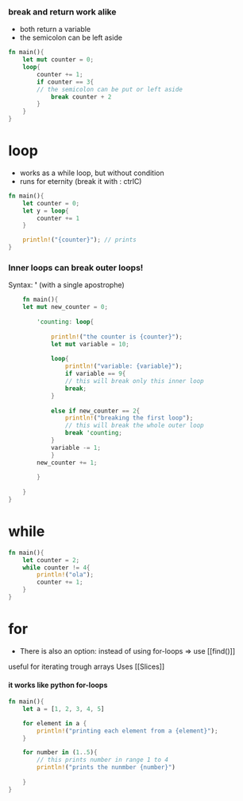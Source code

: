 ### break and return work alike 
- both return a variable 
- the semicolon can be left aside
```Rust 
fn main(){
	let mut counter = 0;
	loop{
		counter += 1;
		if counter == 3{
		// the semicolon can be put or left aside
			break counter + 2
		}
	}
}
```

# loop
- works as a while loop, but without condition 
- runs for eternity (break it with : ctrlC)
```Rust
fn main(){
	let counter = 0;
	let y = loop{
		counter += 1
	}

	println!("{counter}"); // prints
}
```

### Inner loops can break outer loops!
Syntax: **'** (with a single apostrophe)
```Rust 
	fn main(){
	let mut new_counter = 0;
	
		'counting: loop{
		
			println!("the counter is {counter}");		
			let mut variable = 10;
			
			loop{
				println!("variable: {variable}");
				if variable == 9{
				// this will break only this inner loop
				break;
			}
			
			else if new_counter == 2{
				println!("breaking the first loop");			
				// this will break the whole outer loop			
				break 'counting;			
			}						  			
			variable -= 1;			
			}
		new_counter += 1;
		
		}
		
	}
}
```


# while 
```Rust
fn main(){
	let counter = 2; 
	while counter != 4{
		println!("ola");
		counter += 1;
	}
}
```
# for
- There is also an option: instead of using for-loops => use [[find()]]

useful for iterating trough arrays
Uses [[Slices]]
#### it works like python for-loops
```Rust
fn main(){
	let a = [1, 2, 3, 4, 5]

	for element in a {
		println!("printing each element from a {element}");
	}

	for number in (1..5){
		// this prints number in range 1 to 4
		println!("prints the nunmber {number}")
		
	}
}
```




